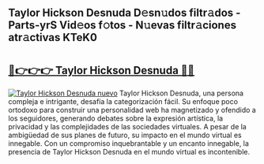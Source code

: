 ## Taylor Hickson Desnuda D𝚎sn𝚞dos filtr𝚊dos - Parts-yrS Vid𝚎os f𝚘tos - N𝚞evas filtr𝚊ciones atr𝚊ctivas KTeK0

# <h2><a href="http://mb6pztg.tromn.icu/?c=Taylor+Hickson+Desnuda">🔗👉👉👉 Taylor Hickson Desnuda 🔗🔗</a></h2>

[![Taylor Hickson Desnuda nuevo](https://i.imgur.com/pEAQMta.gif)](http://mb6pztg.tromn.icu/?c=Taylor+Hickson+Desnuda)
Taylor Hickson Desnuda, una persona compleja e intrigante, desafía la categorización fácil. Su enfoque poco ortodoxo para construir una personalidad web ha magnetizado y ofendido a los seguidores, generando debates sobre la expresión artística, la privacidad y las complejidades de las sociedades virtuales. A pesar de la ambigüedad de sus planes de futuro, su impacto en el mundo virtual es innegable. Con un compromiso inquebrantable y un encanto innegable, la presencia de Taylor Hickson Desnuda en el mundo virtual es incontenible.
